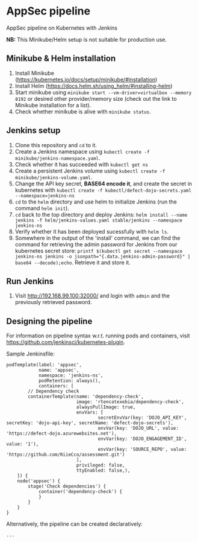 # AppSec pipeline
AppSec pipeline on Kubernetes with Jenkins

**NB:** This Minikube/Helm setup is not suitable for production use.

## Minikube & Helm installation
1. Install Minikube (https://kubernetes.io/docs/setup/minikube/#installation)
1. Install Helm (https://docs.helm.sh/using_helm/#installing-helm)
1. Start minikube using `minikube start --vm-driver=virtualbox --memory 8192` or desired other provider/memory size (check out the link to Minikube installation for a list).
1. Check whether minikube is alive with `minikube status`.

## Jenkins setup
1. Clone this repository and `cd` to it.
1. Create a Jenkins namespace using `kubectl create -f minikube/jenkins-namespace.yaml`. 
  1. Check whether it has succeeded with `kubectl get ns`
1. Create a persistent Jenkins volume using `kubectl create -f minikube/jenkins-volume.yaml`.
1. Change the API key secret, **BASE64 encode it**, and create the secret in kubernetes with `kubectl create -f kubectl/defect-dojo-secrets.yaml --namespace=jenkins-ns`
1. `cd` to the `helm`  directory and use helm to initialize Jenkins (run the command `helm init`).
1. `cd` back to the top directory and deploy Jenkins: `helm install --name jenkins -f helm/jenkins-values.yaml stable/jenkins --namespace jenkins-ns`
  1. Verify whether it has been deployed sucessfully with `helm ls`.
1. Somewhere in the output of the 'install' command, we can find the command for retrieving the admin password for Jenkins from our kubernetes secret store: `printf $(kubectl get secret --namespace jenkins-ns jenkins -o jsonpath="{.data.jenkins-admin-password}" | base64 --decode);echo`. Retrieve it and store it.

## Run Jenkins
1. Visit http://192.168.99.100:32000/ and login with `admin`  and the previously retrieved password.

## Designing the pipeline
For information on pipeline syntax w.r.t. running pods and containers, visit https://github.com/jenkinsci/kubernetes-plugin.

Sample Jenkinsfile:
```
podTemplate(label: 'appsec', 
            name: 'appsec', 
            namespace: 'jenkins-ns', 
            podRetention: always(),
            containers: [
        // Dependency check
        containerTemplate(name: 'dependency-check', 
                          image: 'rtencatexebia/dependency-check', 
                          alwaysPullImage: true, 
                          envVars: [
                                  secretEnvVar(key: 'DOJO_API_KEY', secretKey: 'dojo-api-key', secretName: 'defect-dojo-secrets'),
                                  envVar(key: 'DOJO_URL', value: 'https://defect-dojo.azurewebsites.net'),
                                  envVar(key: 'DOJO_ENGAGEMENT_ID', value: '1'),
                                  envVar(key: 'SOURCE_REPO', value: 'https://github.com/RiieCco/assessment.git')
                          ],
                          privileged: false, 
                          ttyEnabled: false,),
    ]) {
    node('appsec') {
        stage('Check dependencies') {
            container('dependency-check') {
            }
        }
    }
}
```

Alternatively, the pipeline can be created declaratively:
```
...
```
